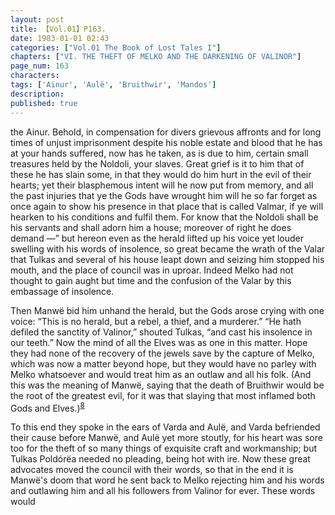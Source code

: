 ```yaml
---
layout: post
title: 【Vol.01】P163.
date: 1983-01-01 02:43
categories: ["Vol.01 The Book of Lost Tales I"]
chapters: ["VI. THE THEFT OF MELKO AND THE DARKENING OF VALINOR"]
page_num: 163
characters: 
tags: ['Ainur', 'Aulë', 'Bruithwir', 'Mandos']
description: 
published: true
---
```


<p style="text-indent: 0;">
the Ainur. Behold, in compensation for divers grievous affronts and for long times of unjust imprisonment despite his noble estate and blood that he has at your hands suffered, now has he taken, as is due to him, certain small treasures held by the Noldoli, your slaves. Great grief is it to him that of these he has slain some, in that they would do him hurt in the evil of their hearts; yet their blasphemous intent will he now put from memory, and all the past injuries that ye the Gods have wrought him will he so far forget as once again to show his presence in that place that is called Valmar, if ye will hearken to his conditions and fulfil them. For know that the Noldoli shall be his servants and shall adorn him a house; moreover of right he does demand —” but hereon even as the herald lifted up his voice yet louder swelling with his words of insolence, so great became the wrath of the Valar that Tulkas and several of his house leapt down and seizing him stopped his mouth, and the place of council was in uproar. Indeed Melko had not thought to gain aught but time and the confusion of the Valar by this embassage of insolence.
</p>

Then Manwë bid him unhand the herald, but the Gods arose crying with one voice: “This is no herald, but a rebel, a thief, and a murderer.” “He hath defiled the sanctity of Valinor,” shouted Tulkas, “and cast his insolence in our teeth.” Now the mind of all the Elves was as one in this matter. Hope they had none of the recovery of the jewels save by the capture of Melko, which was now a matter beyond hope, but they would have no parley with Melko whatsoever and would treat him as an outlaw and all his folk. (And this was the meaning of Manwë, saying that the death of Bruithwir would be the root of the greatest evil, for it was that slaying that most inflamed both Gods and Elves.)<SUP>[8]({{site.baseurl}}/vol01-p171)</SUP>

To this end they spoke in the ears of Varda and Aulë, and Varda befriended their cause before Manwë, and Aulë yet more stoutly, for his heart was sore too for the theft of so many things of exquisite craft and workmanship; but Tulkas Poldórëa needed no pleading, being hot with ire. Now these great advocates moved the council with their words, so that in the end it is Manwë's doom that word he sent back to Melko rejecting him and his words and outlawing him and all his followers from Valinor for ever. These words would

